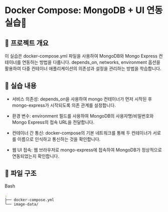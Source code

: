 # Docker Compose: MongoDB + UI 연동 실습📝
## 📖 프로젝트 개요
이 실습은 docker-compose.yml 파일을 사용하여 MongoDB와 Mongo Express 컨테이너를 연동하는 방법을 다룹니다. depends_on, networks, environment 옵션을 활용하여 다중 컨테이너 애플리케이션의 의존성과 설정을 관리하는 방법을 학습합니다.

## 🚀 실습 내용
+ 서비스 의존성: depends_on을 사용하여 mongo 컨테이너가 먼저 시작된 후 mongo-express가 시작되도록 의존 관계를 설정합니다.

+ 환경 변수: environment 필드를 사용하여 MongoDB의 사용자명/비밀번호와 Mongo Express의 접속 URL을 전달합니다.

+ 컨테이너 간 통신: docker-compose의 기본 네트워크를 통해 두 컨테이너가 서로를 이름으로 인식하고 통신하는 것을 확인합니다.

+ 웹 UI 접속: 웹 브라우저로 mongo-express에 접속하여 MongoDB가 정상적으로 연동되었는지 확인합니다.

## 📁 파일 구조

Bash

```bash
.
├── docker-compose.yml
└── image-data/
```
